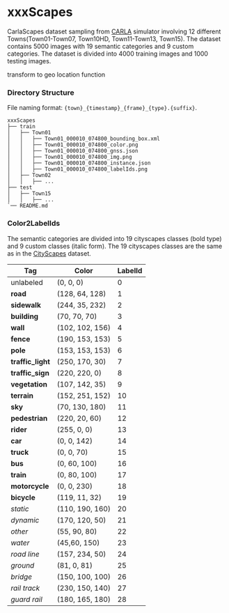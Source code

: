 # xxxScapes

CarlaScapes dataset sampling from [CARLA](http://carla.org) simulator involving 12 different Towns(Town01-Town07, Town10HD, Town11-Town13, Town15). The dataset contains 5000 images with 19 semantic categories and 9 custom categories. The dataset is divided into 4000 training images and 1000 testing images.


transform to geo location function

### Directory Structure

File naming format: `{town}_{timestamp}_{frame}_{type}.{suffix}`. 

```
xxxScapes
├── train
│   ├── Town01
│   │   ├── Town01_000010_074800_bounding_box.xml
│   │   ├── Town01_000010_074800_color.png
│   │   ├── Town01_000010_074800_gnss.json
│   │   ├── Town01_000010_074800_img.png
│   │   ├── Town01_000010_074800_instance.json
│   │   ├── Town01_000010_074800_labelIds.png
│   ├── Town02
│   │   ├── ...
├── test
│   ├── Town15
│   │   ├── ...
`── README.md
```

### Color2LabelIds

The semantic categories are divided into 19 cityscapes classes (bold type) and 9 custom classes (italic form). The 19 cityscapes classes are the same as in the [CityScapes](https://www.cityscapes-dataset.com) dataset. 



Tag | Color          | LabelId
--- |----------------| ---
unlabeled | (0, 0, 0)      | 0
**road** | (128, 64, 128) | 1
**sidewalk** | (244, 35, 232) | 2
**building** | (70, 70, 70)   | 3
**wall** | (102, 102, 156) | 4
**fence** | (190, 153, 153) | 5
**pole** | (153, 153, 153) | 6
**traffic_light** | (250, 170, 30) | 7
**traffic_sign** | (220, 220, 0) | 8
**vegetation** | (107, 142, 35) | 9
**terrain** | (152, 251, 152) | 10
**sky** | (70, 130, 180) | 11
**pedestrian** | (220, 20, 60) | 12
**rider** | (255, 0, 0) | 13
**car** | (0, 0, 142) | 14
**truck** | (0, 0, 70) | 15
**bus** | (0, 60, 100) | 16
**train** | (0, 80, 100) | 17
**motorcycle** | (0, 0, 230) | 18
**bicycle** | (119, 11, 32) | 19
_static_ | (110, 190, 160) | 20
_dynamic_ | (170, 120, 50) | 21
_other_ | (55, 90, 80) | 22
_water_ | (45,60, 150) | 23
_road line_ | (157, 234, 50) | 24
_ground_ | (81, 0, 81) | 25
_bridge_ | (150, 100, 100) | 26
_rail track_ | (230, 150, 140) | 27
_guard rail_ | (180, 165, 180) | 28